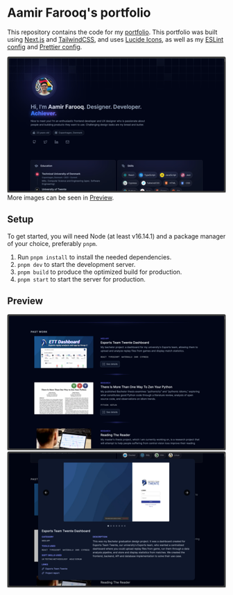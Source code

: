 # Aamir Farooq's portfolio

This repository contains the code for my [portfolio](https://aamirfarooq.dev). This portfolio was built using [Next.js](https://nextjs.org) and [TailwindCSS](https://tailwindcss.com), and uses [Lucide Icons](https://lucide.dev/), as well as my [ESLint config](https://github.com/SlimShadyIAm/eslint-config) and [Prettier config](https://github.com/SlimShadyIAm/prettier-config).

![main section](docs/img0.png)
More images can be seen in [Preview](#preview).

## Setup

To get started, you will need Node (at least v16.14.1) and a package manager of your choice, preferably `pnpm`.

1. Run `pnpm install` to install the needed dependencies.
2. `pnpm dev` to start the development server.
3. `pnpm build` to produce the optimized build for production.
4. `pnpm start` to start the server for production.

## Preview

![projects section](docs/img1.png)
![project dialog](docs/img2.png)
